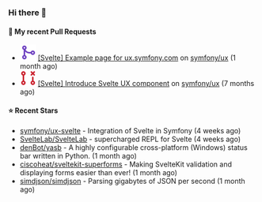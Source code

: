 ### Hi there 👋

#### 🔨 My recent Pull Requests

- ![](./assets/pr-merged.svg) [[Svelte] Example page for ux.symfony.com](https://github.com/symfony/ux/pull/795) on [symfony/ux](https://github.com/symfony/ux) (1 month ago)
- ![](./assets/pr-closed.svg) [[Svelte] Introduce Svelte UX component](https://github.com/symfony/ux/pull/498) on [symfony/ux](https://github.com/symfony/ux) (7 months ago)

#### ⭐ Recent Stars

- [symfony/ux-svelte](https://github.com/symfony/ux-svelte) - Integration of Svelte in Symfony (4 weeks ago)
- [SvelteLab/SvelteLab](https://github.com/SvelteLab/SvelteLab) - supercharged REPL for Svelte (4 weeks ago)
- [denBot/yasb](https://github.com/denBot/yasb) - A highly configurable cross-platform (Windows) status bar written in Python. (1 month ago)
- [ciscoheat/sveltekit-superforms](https://github.com/ciscoheat/sveltekit-superforms) - Making SvelteKit validation and displaying forms easier than ever! (1 month ago)
- [simdjson/simdjson](https://github.com/simdjson/simdjson) - Parsing gigabytes of JSON per second  (1 month ago)